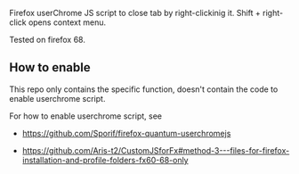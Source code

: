 Firefox userChrome JS script to close tab by right-clickinig it. Shift + right-click opens context menu.

Tested on firefox 68.

## How to enable

This repo only contains the specific function, doesn't contain the code to enable userchrome script.

For how to enable userchrome script, see 

- https://github.com/Sporif/firefox-quantum-userchromejs

- https://github.com/Aris-t2/CustomJSforFx#method-3---files-for-firefox-installation-and-profile-folders-fx60-68-only
